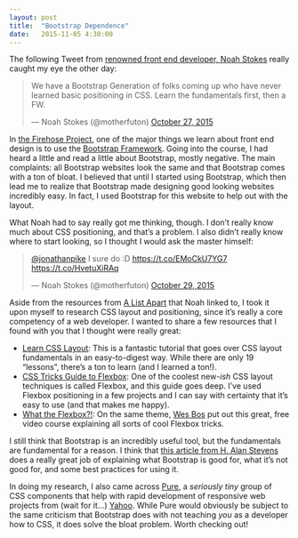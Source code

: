 ```yaml
---
layout: post
title:  "Bootstrap Dependence"
date:   2015-11-05 4:30:00
---
```


The following Tweet from [renowned front end developer, Noah Stokes](http://noahstokes.com/) really caught my eye the other day: 

<blockquote class="twitter-tweet" lang="en"><p lang="en" dir="ltr">We have a Bootstrap Generation of folks coming up who have never learned basic positioning in CSS. Learn the fundamentals first, then a FW.</p>&mdash; Noah Stokes (@motherfuton) <a href="https://twitter.com/motherfuton/status/659044219022012417">October 27, 2015</a></blockquote>
<script async src="//platform.twitter.com/widgets.js" charset="utf-8"></script>

In [the Firehose Project](http://www.thefirehoseproject.com/), one of the major things we learn about front end design is to use the [Bootstrap Framework](http://getbootstrap.com/).  Going into the course, I had heard a little and read a little about Bootstrap, mostly negative.  The main complaints: all Bootstrap websites look the same and that Bootstrap comes with a ton of bloat.  I believed that until I started using Bootstrap, which then lead me to realize that Bootstrap made designing good looking websites incredibly easy.  In fact, I used Bootstrap for this website to help out with the layout.

What Noah had to say really got me thinking, though.  I don’t really know much about CSS positioning, and that’s a problem.  I also didn’t really know where to start looking, so I thought I would ask the master himself: 

<blockquote class="twitter-tweet" lang="en"><p lang="en" dir="ltr"><a href="https://twitter.com/jonathanpike">@jonathanpike</a> I sure do :D&#10;&#10;<a href="https://t.co/EMoCkU7YG7">https://t.co/EMoCkU7YG7</a>&#10;&#10;<a href="https://t.co/HvetuXiRAq">https://t.co/HvetuXiRAq</a></p>&mdash; Noah Stokes (@motherfuton) <a href="https://twitter.com/motherfuton/status/659763408749772801">October 29, 2015</a></blockquote>
<script async src="//platform.twitter.com/widgets.js" charset="utf-8"></script>

Aside from the resources from [A List Apart](http://alistapart.com/) that Noah linked to, I took it upon myself to research CSS layout and positioning, since it’s really a core competency of a web developer.  I wanted to share a few resources that I found with you that I thought were really great: 

- [Learn CSS Layout](http://learnlayout.com/): This is a fantastic tutorial that goes over CSS layout fundamentals in an easy-to-digest way.  While there are only 19 “lessons”, there’s a ton to learn (and I learned a ton!). 
- [CSS Tricks Guide to Flexbox](https://css-tricks.com/snippets/css/a-guide-to-flexbox/): One of the coolest new-_ish_ CSS layout techniques is called Flexbox, and this guide goes deep.  I’ve used Flexbox positioning in a few projects and I can say with certainty that it’s easy to use (and that makes me happy). 
- [What the Flexbox?!](http://flexbox.io/): On the same theme, [Wes Bos](http://wesbos.com/) put out this great, free video course explaining all sorts of cool Flexbox tricks.  

I still think that Bootstrap is an incredibly useful tool, but the fundamentals are fundamental for a reason.  I think that [this article from H. Alan Stevens](http://halanstevens.com/blog/bootstrap-youre-doing-it-wrong/) does a really great job of explaining what Bootstrap is good for, what it’s not good for, and some best practices for using it.  

In doing my research, I also came across [Pure](http://purecss.io/), a _seriously tiny_ group of CSS components that help with rapid development of responsive web projects from (wait for it…) [Yahoo](http://www.yahoo.com).  While Pure would obviously be subject to the same criticism that Bootstrap does with not teaching _you_ as a developer how to CSS, it does solve the bloat problem.  Worth checking out! 
